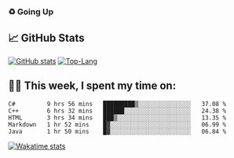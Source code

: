 ### ♻️ Going Up

<!--
**HUGHNew/HUGHNew** is a ✨ _special_ ✨ repository because its `README.md` (this file) appears on your GitHub profile.

Here are some ideas to get you started:

- 🔭 I’m currently working on ...
- 🌱 I’m currently learning ...
- 👯 I’m looking to collaborate on ...
- 🤔 I’m looking for help with ...
- 💬 Ask me about ...
- 📫 How to reach me: ...
- 😄 Pronouns: ...
- ⚡ Fun fact: ...
-->

## 📈 GitHub Stats

[![GitHub stats](https://github-readme-stats.vercel.app/api?username=HUGHNew&theme=onedark)](https://github.com/anuraghazra/github-readme-stats)
[![Top-Lang](https://github-readme-stats.vercel.app/api/top-langs/?username=HUGHNew&theme=onedark&langs_count=8)](https://github.com/anuraghazra/github-readme-stats)

## 👨‍💻 This week, I spent my time on:

<!--START_SECTION:waka-->
```text
C#         9 hrs 56 mins   █████████▒░░░░░░░░░░░░░░░   37.08 % 
C++        6 hrs 32 mins   ██████░░░░░░░░░░░░░░░░░░░   24.38 % 
HTML       3 hrs 34 mins   ███▒░░░░░░░░░░░░░░░░░░░░░   13.35 % 
Markdown   1 hr 52 mins    █▓░░░░░░░░░░░░░░░░░░░░░░░   06.99 % 
Java       1 hr 50 mins    █▓░░░░░░░░░░░░░░░░░░░░░░░   06.84 % 
```
<!--END_SECTION:waka-->

[![Wakatime stats](https://github-readme-stats.vercel.app/api/wakatime?username=HUGHNew&theme=onedark)](https://github.com/anuraghazra/github-readme-stats)

